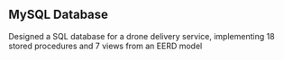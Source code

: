 ## MySQL Database
Designed a SQL database for a drone delivery service, implementing 18 stored procedures and 7 views from an EERD model
